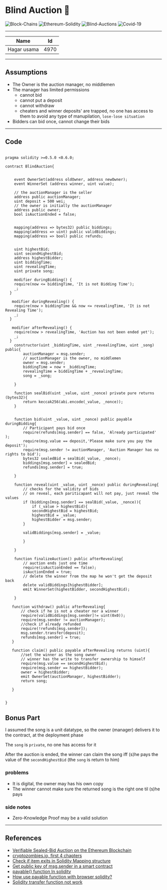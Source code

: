 # Blind Auction 💸
![Block-Chains][1] ![Ethereum-Solidity][2]  ![Blind-Auctions][4] ![Covid-19][3]

[1]: https://img.shields.io/:Block-Chains-whiteGreen.svg?style=round-square
[2]: https://img.shields.io/:Ethereum-Solidity-yellow.svg?style=round-square
[3]: https://img.shields.io/:Covid-19-red.svg?style=round-square
[4]: https://img.shields.io/:Blind-Auctions-blue.svg?style=round-square


---

|   Name       |    Id |
|--------------|-------|
|Hagar usama   | 4970  |


---

## Assumptions

* The Owner is the auction manager, no middlemen
* The manager has limited permissions
    - cannot bid
    - cannot put a deposit
    - cannot withdraw
    - cheaters and winner deposits' are trapped, no one has access to them to avoid any type of manupilation, `lose-lose situation`
* Bidders can bid once, cannot change their bids



---


## Code 

``` solidity

pragma solidity >=0.5.0 <0.6.0;

contract BlindAuction{

    
    event OwnerSet(address oldOwner, address newOwner);
    event WinnerSet (address winner, uint value);
    
    // the auctionManager is the seller
    address public auctionManager;
    uint deposit = 500 wei;
    // the owner is initially the auctionManager
    address public owner;
    bool isAuctionEnded = false;

     
    mapping(address => bytes32) public biddings;
    mapping(address => uint) public validBiddings;
    mapping(address => bool) public refunds;


    uint highestBid;
    uint secondHighestBid;
    address highestBidder;
    uint biddingTime;
    uint revealingTime;
    uint private song;
    
    modifier duringBidding() {
    require(now <= biddingTime, 'It is not Bidding Time');
    _;
  }
  
   modifier duringRevealing() {
    require(now > biddingTime && now <= revealingTime, 'It is not Revealing Time');
    _;
  }
  
   modifier afterRevealing() {
    require(now > revealingTime, 'Auction has not been ended yet');
    _;
  }
    constructor(uint _biddingTime, uint _revealingTime, uint _song) public{
        auctionManager = msg.sender; 
        // auctionManager is the owner, no middlemen
        owner = msg.sender; 
        biddingTime = now + _biddingTime;
        revealingTime = biddingTime + _revealingTime;
        song = _song;
        
    }

    function sealBid(uint _value, uint _nonce) private pure returns (bytes32){
        return keccak256(abi.encode(_value, _nonce));
    }
    
    
    function bid(uint _value, uint _nonce) public payable duringBidding{
        // Participant pays bid once
        require(refunds[msg.sender] == false, 'Already participated' );
        require(msg.value == deposit,'Please make sure you pay the deposit');
        require(msg.sender != auctionManager, 'Auction Manager has no rights to bid');
        bytes32 sealedBid = sealBid(_value, _nonce);
        biddings[msg.sender] = sealedBid;
        refunds[msg.sender] = true;
    
    }
    
    function reveal(uint _value, uint _nonce) public duringRevealing{
        // checks for the validity of bids
        // on reveal, each pariticapant will not pay, just reveal the values
        if (biddings[msg.sender] == sealBid(_value, _nonce)){
            if (_value > highestBid){
            secondHighestBid = highestBid;
            highestBid = _value;
            highestBidder = msg.sender;
        }
        
        validBiddings[msg.sender] = _value;

        }

    }
    
    function finalizeAuction() public afterRevealing{
        // auction ends just one time
        require(isAuctionEnded == false);
        isAuctionEnded = true;
        // delete the winner from the map he won't get the deposit back
        delete validBiddings[highestBidder];
        emit WinnerSet(highestBidder, secondHighestBid);
        
    }
   
   function withdraw() public afterRevealing{
       // check if he is not a cheater nor a winner
       require(validBiddings[msg.sender]!= uint(0x0));
       require(msg.sender != auctionManager);
       //check if already refunded
       require(!refunds[msg.sender]);
       msg.sender.transfer(deposit);
       refunds[msg.sender] = true;
   }
   
   function claim() public payable afterRevealing returns (uint){
       //set the winner as the song owner
       // winner has the write to transfer ownership to himself
       require(msg.value == secondHighestBid);
       require(msg.sender == highestBidder);
       owner = highestBidder;
       emit OwnerSet(auctionManager, highestBidder);
       return song;
             
   }
   

}

```



## Bonus Part
I assumed the song is a unit datatype, so the owner (manager) delivers it to the contract, at the deployment phase

The `song` is `private`, no one has access for it

After the auction is ended, the winner can claim the song iff (s)he pays the value of the `secondHighestBid` (the `song` is return to him)

### problems
* It is digital, the owner may has his own copy
* The winner cannot make sure the returned song is the right one til (s)he pays

### side notes
* Zero-Knowledge Proof may be a valid solution




---

## References

* [Verifiable Sealed-Bid Auction on the Ethereum
Blockchain][16]
* [cryptozombies.io, first 4 chapters][10]
* [Check if item exits in Solidity Mapping structure][11]
* [Get public key of msg.sender in a smart contract][12]
* [payable() function In solidity][13]
* [How use payable function with browser solidity?][14]
* [Solidity transfer function not work][15]





[10]: https://cryptozombies.io
[11]: https://ethereum.stackexchange.com/questions/46687/check-if-item-exits-in-solidity-mapping-structure/46688
[12]: https://ethereum.stackexchange.com/questions/15149/get-public-key-of-msg-sender-in-a-smart-contract
[13]: https://ethereum.stackexchange.com/questions/20874/payable-function-in-solidity
[14]: https://ethereum.stackexchange.com/questions/19546/how-use-payable-function-with-browser-solidity
[15]: https://ethereum.stackexchange.com/questions/55688/solidity-transfer-function-not-work
[16]: https://eprint.iacr.org/2018/704.pdf

